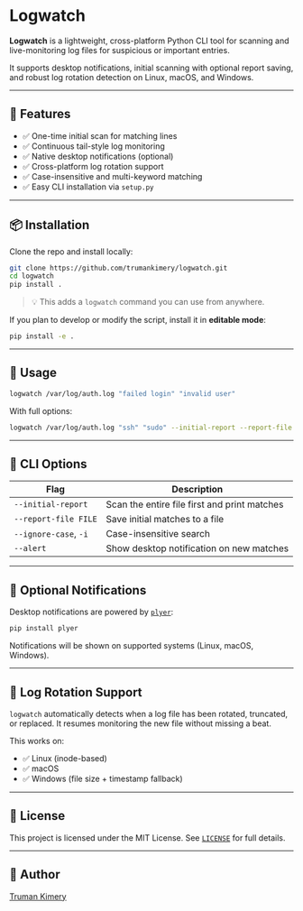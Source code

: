 # Logwatch

**Logwatch** is a lightweight, cross-platform Python CLI tool for scanning and live-monitoring log files for suspicious or important entries.

It supports desktop notifications, initial scanning with optional report saving, and robust log rotation detection on Linux, macOS, and Windows.

---

## 🚀 Features

- ✅ One-time initial scan for matching lines
- ✅ Continuous tail-style log monitoring
- ✅ Native desktop notifications (optional)
- ✅ Cross-platform log rotation support
- ✅ Case-insensitive and multi-keyword matching
- ✅ Easy CLI installation via `setup.py`

---

## 📦 Installation

Clone the repo and install locally:

```bash
git clone https://github.com/trumankimery/logwatch.git
cd logwatch
pip install .
```

> 💡 This adds a `logwatch` command you can use from anywhere.

If you plan to develop or modify the script, install it in **editable mode**:

```bash
pip install -e .
```

---

## 🧪 Usage

```bash
logwatch /var/log/auth.log "failed login" "invalid user"
```

With full options:

```bash
logwatch /var/log/auth.log "ssh" "sudo" --initial-report --report-file report.txt --alert
```

---

## 🔧 CLI Options

| Flag                   | Description                                         |
|------------------------|-----------------------------------------------------|
| `--initial-report`     | Scan the entire file first and print matches        |
| `--report-file FILE`   | Save initial matches to a file                      |
| `--ignore-case`, `-i`  | Case-insensitive search                             |
| `--alert`              | Show desktop notification on new matches            |

---

## 🔔 Optional Notifications

Desktop notifications are powered by [`plyer`](https://pypi.org/project/plyer/):

```bash
pip install plyer
```

Notifications will be shown on supported systems (Linux, macOS, Windows).

---

## 📂 Log Rotation Support

`logwatch` automatically detects when a log file has been rotated, truncated, or replaced. It resumes monitoring the new file without missing a beat.

This works on:

- ✅ Linux (inode-based)
- ✅ macOS
- ✅ Windows (file size + timestamp fallback)

---

## 📄 License

This project is licensed under the MIT License. See [`LICENSE`](LICENSE) for full details.

---

## 👤 Author

[Truman Kimery](https://github.com/trumankimery)
